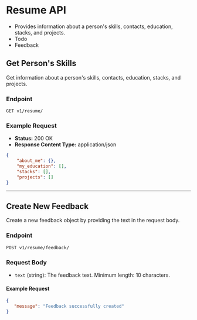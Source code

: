 # Resume API

- Provides information about a person's skills, contacts, education, stacks, and projects.
- Todo
- Feedback


## Get Person's Skills

Get information about a person's skills, contacts, education, stacks, and projects.

### Endpoint

`GET v1/resume/`

### Example Request

- **Status:** 200 OK
- **Response Content Type:** application/json

```json
{
    "about_me": {},
    "my_education": [],
    "stacks": [],
    "projects": []
}
```
___
## Create New Feedback

Create a new feedback object by providing the text in the request body.

### Endpoint

`POST v1/resume/feedback/`

### Request Body

- `text` (string): The feedback text. Minimum length: 10 characters.

#### Example Request

```json
{
   "message": "Feedback successfully created"
}
```


